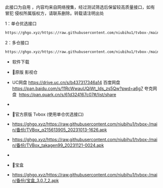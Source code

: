 此接口为自用 ，内容均来自网络搜集，经过测试筛选后保留较高质量接口，如有冒犯 侵权所属版权方，请联系删除。转载请注明出处

1：单仓优选接口
````bash
https://ghgo.xyz/https://raw.githubusercontent.com/niubihu1/tvbox-/main/1.json
````

2：多仓接口
````bash
https://ghgo.xyz/https://raw.githubusercontent.com/niubihu1/tvbox-/main/tv8.json
````

- 软件下载
- 🔰原版 影视仓 
- UC网盘
https://drive.uc.cn/s/b437317346a14
百度网盘
https://pan.baidu.com/s/11RcWwauUQiWt_Ids_zs5Qw?pwd=a6g7
夸克网盘
​ https://pan.quark.cn/s/61d324167c07#/list/share

- 
- 🔰官方原版 Tvbox (使用单仓优选接口)
- https://ghgo.xyz/https://raw.githubusercontent.com/niubihu1/tvbox-/main/备份/TVBox_q215613905_20231013-1626.apk
- https://ghgo.xyz/https://raw.githubusercontent.com/niubihu1/tvbox-/main/备份/TVBox_takagen99_20231121-0024.apk

- 
- 🔰宝盒
- https://ghgo.xyz/https://raw.githubusercontent.com/niubihu1/tvbox-/main/备份/宝盒_3.0.7_2.apk
